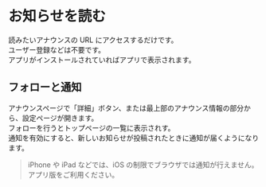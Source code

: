 # お知らせを読む

読みたいアナウンスの URL にアクセスするだけです。  
ユーザー登録などは不要です。  
アプリがインストールされていればアプリで表示されます。

## フォローと通知

アナウンスページで「詳細」ボタン、または最上部のアナウンス情報の部分から、設定ページが開きます。  
フォローを行うとトップページの一覧に表示されす。  
通知を有効にすると、新しいお知らせが投稿されたときに通知が届くようになります。

> iPhone や iPad などでは、iOS の制限でブラウザでは通知が行えません。  
> アプリ版をご利用ください。

